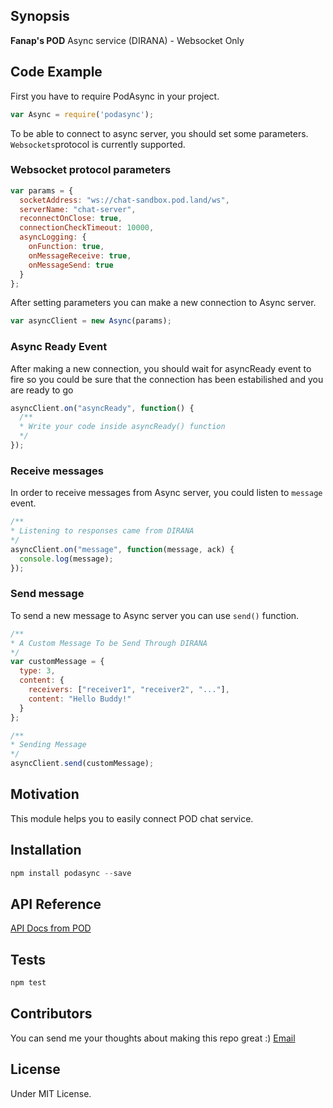## Synopsis

**Fanap's POD** Async service (DIRANA) - Websocket Only

## Code Example

First you have to require PodAsync in your project.

```javascript
var Async = require('podasync');
```

To be able to connect to async server, you should set some parameters. `Websockets`protocol is currently supported.

### Websocket protocol parameters

```javascript
var params = {
  socketAddress: "ws://chat-sandbox.pod.land/ws",
  serverName: "chat-server",
  reconnectOnClose: true,
  connectionCheckTimeout: 10000,
  asyncLogging: {
    onFunction: true,
    onMessageReceive: true,
    onMessageSend: true
  }
};
```

After setting parameters you can make a new connection to Async server.

```javascript
var asyncClient = new Async(params);
```

### Async Ready Event

After making a new connection, you should wait for asyncReady event to fire so you could be sure that the connection has been estabilished and you are ready to go

```javascript
asyncClient.on("asyncReady", function() {
  /**
  * Write your code inside asyncReady() function
  */
});
```

### Receive messages

In order to receive messages from Async server, you could listen to `message` event.

```javascript
/**
* Listening to responses came from DIRANA
*/
asyncClient.on("message", function(message, ack) {
  console.log(message);
});
```

### Send message

To send a new message to Async server you can use `send()` function.

```javascript
/**
* A Custom Message To be Send Through DIRANA
*/
var customMessage = {
  type: 3,
  content: {
    receivers: ["receiver1", "receiver2", "..."],
    content: "Hello Buddy!"
  }
};

/**
* Sending Message
*/
asyncClient.send(customMessage);
```

## Motivation

This module helps you to easily connect POD chat service.

## Installation

```javascript
npm install podasync --save
```

## API Reference

[API Docs from POD](http://www.fanapium.com)

## Tests

```javascript
npm test
```

## Contributors

You can send me your thoughts about making this repo great :)
[Email](masoudmanson@gmail.com)

## License

Under MIT License.
